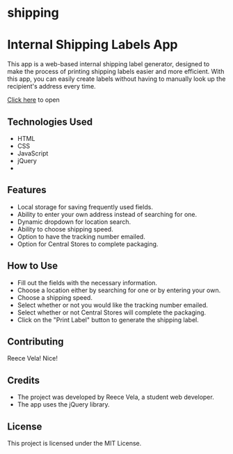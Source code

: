 # shipping
# Internal Shipping Labels App
This app is a web-based internal shipping label generator, designed to make the process of printing shipping labels easier and more efficient. With this app, you can easily create labels without having to manually look up the recipient's address every time.

[Click here](https://kentreecev.github.io/shipping) to open

## Technologies Used
 - HTML
 - CSS
 - JavaScript
 - jQuery
 - 
## Features
 - Local storage for saving frequently used fields.
 - Ability to enter your own address instead of searching for one.
 - Dynamic dropdown for location search.
 - Ability to choose shipping speed.
 - Option to have the tracking number emailed.
 - Option for Central Stores to complete packaging.
## How to Use
 - Fill out the fields with the necessary information.
 - Choose a location either by searching for one or by entering your own.
 - Choose a shipping speed.
 - Select whether or not you would like the tracking number emailed.
 - Select whether or not Central Stores will complete the packaging.
 - Click on the "Print Label" button to generate the shipping label.

## Contributing
Reece Vela! Nice!

## Credits
 - The project was developed by Reece Vela, a student web developer.
 - The app uses the jQuery library.

## License
This project is licensed under the MIT License.


